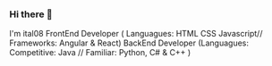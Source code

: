 ### Hi there 👋
I'm ital08
FrontEnd Developer ( Languagues: HTML CSS Javascript// Frameworks: Angular & React)
BackEnd Developer (Languagues: Competitive: Java // Familiar: Python, C# & C++ )
<!--
**ital08/ital08** is a ✨ _special_ ✨ repository because its `README.md` (this file) appears on your GitHub profile.

Here are some ideas to get you started:

- 🔭 I’m currently working on ...
- 🌱 I’m currently learning ...
- 👯 I’m looking to collaborate on ...
- 🤔 I’m looking for help with ...
- 💬 Ask me about ...
- 📫 How to reach me: ...
- 😄 Pronouns: ...
- ⚡ Fun fact: ...
-->
